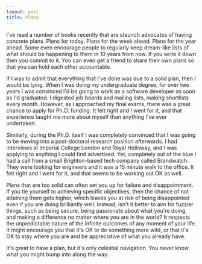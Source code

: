 ```yaml
---
layout: post
title: Plans
---
```


I've read a number of books recently that are staunch advocates of having concrete plans. Plans for today. Plans for the week ahead. Plans for the year ahead. Some even encourage people to regularly keep dream-like lists of what should be happening to them in 10 years from now. If you write it down then you commit to it. You can even get a friend to share their own plans so that you can hold each other accountable.

If I was to admit that everything that I've done was due to a solid plan, then I would be lying. When I was doing my undergraduate degree, for over two years I was convinced I'd be going to work as a software developer as soon as I'd graduated. I digested job boards and mailing lists, making shortlists every month. However, as I approached my final exams, there was a great chance to apply for Ph.D. funding. It felt right and I went for it, and that experience taught me more about myself than anything I've ever undertaken.

Similarly, during the Ph.D. itself I was completely convinced that I was going to be moving into a post-doctoral research position afterwards. I had interviews at Imperial College London and Royal Holloway, and I was applying to anything I could find advertised. Yet, completely out of the blue I had a call from a small Brighton-based tech company called Brandwatch. They were looking for engineers and it was a 15 minute walk to the office. It felt right and I went for it, and that seems to be working out OK as well.

Plans that are too solid can often set you up for failure and disappointment. If you tie yourself to achieving specific objectives, then the chance of not attaining them gets higher, which leaves you at risk of being disappointed even if you are doing brilliantly well. Instead, isn't it better to aim for fuzzier things, such as being secure, being passionate about what you're doing, and making a difference no matter where you are in the world? It respects the unpredictable nature of the infinite outcomes of any moment of your life. It might encourage you that it's OK to do something more wild, or that it's OK to stay where you are and be appreciative of what you already have.

It's great to have a plan, but it's only celestial navigation. You never know what you might bump into along the way.

